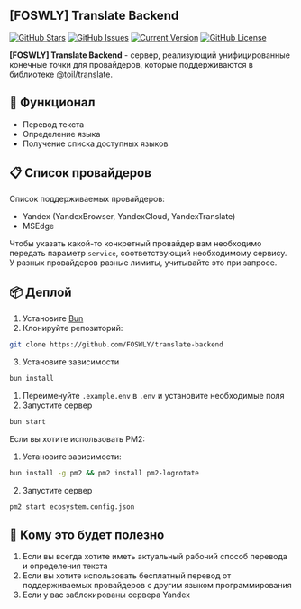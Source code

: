## [FOSWLY] Translate Backend

[![GitHub Stars](https://img.shields.io/github/stars/FOSWLY/translate-backend?logo=github&style=for-the-badge)](https://github.com/FOSWLY/translate-backend/stargazers)
[![GitHub Issues](https://img.shields.io/github/issues/FOSWLY/translate-backend?style=for-the-badge)](https://github.com/FOSWLY/translate-backend/issues)
[![Current Version](https://img.shields.io/github/v/release/FOSWLY/translate-backend?style=for-the-badge)](https://github.com/FOSWLY/translate-backend)
[![GitHub License](https://img.shields.io/github/license/FOSWLY/translate-backend?style=for-the-badge)](https://github.com/FOSWLY/translate-backend/blob/master/LICENSE)

**[FOSWLY] Translate Backend** - cервер, реализующий унифицированные конечные точки для провайдеров, которые поддерживаются в библиотеке [@toil/translate](https://github.com/FOSWLY/translate).

## 📝 Функционал

- Перевод текста
- Определение языка
- Получение списка доступных языков

## 📋 Список провайдеров

Список поддерживаемых провайдеров:

- Yandex (YandexBrowser, YandexCloud, YandexTranslate)
- MSEdge

Чтобы указать какой-то конкретный провайдер вам необходимо передать параметр `service`, соответствующий необходимому сервису. У разных провайдеров разные лимиты, учитывайте это при запросе.

## 📦 Деплой

1. Установите [Bun](https://bun.sh/)
2. Клонируйте репозиторий:

```bash
git clone https://github.com/FOSWLY/translate-backend
```

3. Установите зависимости

```bash
bun install
```

1. Переименуйте `.example.env` в `.env` и установите необходимые поля
2. Запустите сервер

```bash
bun start
```

Если вы хотите использовать PM2:

1. Установите зависимости:

```bash
bun install -g pm2 && pm2 install pm2-logrotate
```

2. Запустите сервер

```bash
pm2 start ecosystem.config.json
```

## 📖 Кому это будет полезно

1. Если вы всегда хотите иметь актуальный рабочий способ перевода и определения текста
2. Если вы хотите использовать бесплатный перевод от поддерживаемых провайдеров с другим языком программирования
3. Если у вас заблокированы сервера Yandex
